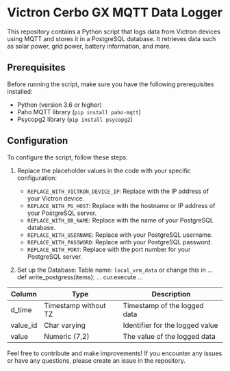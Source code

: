 # Victron Cerbo GX MQTT Data Logger

This repository contains a Python script that logs data from Victron devices using MQTT and stores it in a PostgreSQL database. It retrieves data such as solar power, grid power, battery information, and more.

## Prerequisites

Before running the script, make sure you have the following prerequisites installed:

- Python (version 3.6 or higher)
- Paho MQTT library (`pip install paho-mqtt`)
- Psycopg2 library (`pip install psycopg2`)

## Configuration

To configure the script, follow these steps:

1. Replace the placeholder values in the code with your specific configuration:
   - `REPLACE_WITH_VICTRON_DEVICE_IP`: Replace with the IP address of your Victron device.
   - `REPLACE_WITH_PG_HOST`: Replace with the hostname or IP address of your PostgreSQL server.
   - `REPLACE_WITH_DB_NAME`: Replace with the name of your PostgreSQL database.
   - `REPLACE_WITH_USERNAME`: Replace with your PostgreSQL username.
   - `REPLACE_WITH_PASSWORD`: Replace with your PostgreSQL password.
   - `REPLACE_WITH_PORT`: Replace with the port number for your PostgreSQL server.

2. Set up the Database:
Table name: `local_vrm_data` or change this in ... def write_postgress(items): ... cur.execute ...

| Column   | Type                | Description                            |
| -------- | ------------------- | -------------------------------------- |
| d_time   | Timestamp without TZ| Timestamp of the logged data            |
| value_id | Char varying        | Identifier for the logged value         |
| value    | Numeric (7,2)       | The value of the logged data            |


Feel free to contribute and make improvements! If you encounter any issues or have any questions, please create an issue in the repository.
